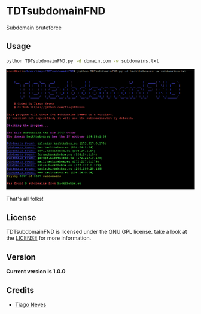 # TDTsubdomainFND

Subdomain bruteforce

## Usage
``` sh
python TDTsubdomainFND.py -d domain.com -w subdomains.txt 
```
![Print](/images/Print.png)

That's all folks!

## License

TDTsubdomainFND is licensed under the GNU GPL license. take a look at the [LICENSE](https://github.com/TiagoANeves/TDTsubdomainFND/blob/master/LICENSE) for more information.

## Version
**Current version is 1.0.0**

## Credits
- [Tiago Neves](https://github.com/TiagoANeves)
